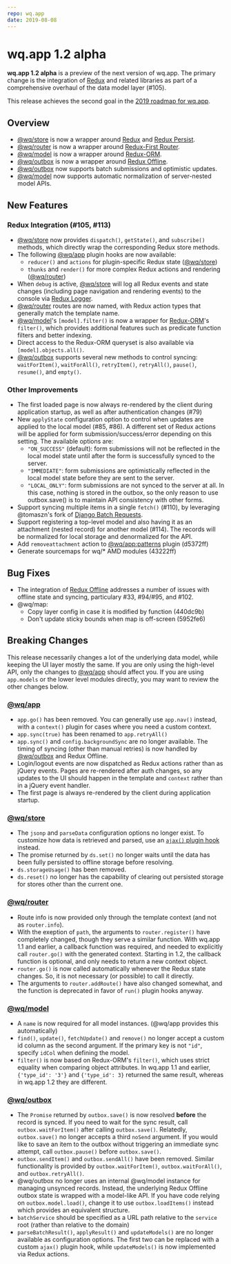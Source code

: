 ```yaml
---
repo: wq.app
date: 2019-08-08
---
```


# wq.app 1.2 alpha

**wq.app 1.2 alpha** is a preview of the next version of wq.app.  The primary change is the integration of [Redux] and related libraries as part of a comprehensive overhaul of the data model layer (#105).

This release achieves the second goal in the [2019 roadmap for wq.app](https://github.com/wq/wq.app/issues/111).

## Overview
 * [@wq/store] is now a wrapper around [Redux] and [Redux Persist].
 * [@wq/router] is now a wrapper around [Redux-First Router].
 * [@wq/model] is now a wrapper around [Redux-ORM].
 * [@wq/outbox] is now a wrapper around [Redux Offline].
 * [@wq/outbox] now supports batch submissions and optimistic updates.
 * [@wq/model] now supports automatic normalization of server-nested model APIs.

## New Features

### Redux Integration (#105, #113)
 * [@wq/store] now provides `dispatch()`, `getState()`, and `subscribe()` methods, which directly wrap the corresponding Redux store methods.
 * The following [@wq/app] plugin hooks are now available:
    * `reducer()` and `actions` for plugin-specific Redux state ([@wq/store])
    * `thunks` and `render()` for more complex Redux actions and rendering ([@wq/router])
 * When `debug` is active, [@wq/store] will log all Redux events and state changes (including page navigation and rendering events) to the console via [Redux Logger].
 * [@wq/router] routes are now named, with Redux action types that generally match the template name.
 * [@wq/model]'s `[model].filter()` is now a wrapper for [Redux-ORM]'s `filter()`, which provides additional features such as predicate function filters and better indexing.
 * Direct access to the Redux-ORM queryset is also available via `[model].objects.all()`.
 * [@wq/outbox] supports several new methods to control syncing: `waitForItem()`, `waitForAll()`, `retryItem()`, `retryAll()`, `pause()`, `resume()`, and `empty()`.

### Other Improvements
 * The first loaded page is now always re-rendered by the client during application startup, as well as after authentication changes (#79)
 * New `applyState` configuration option to control when updates are applied to the local model (#85, #86).  A different set of Redux actions will be applied for form submission/success/error depending on this setting.  The available options are:
   * `"ON_SUCCESS"` (default): form submissions will not be reflected in the local model state until after the form is successfully synced to the server.
   * `"IMMEDIATE"`: form submissions are optimistically reflected in the local model state before they are sent to the server.
   * `"LOCAL_ONLY"`: form submissions are not synced to the server at all. In this case, nothing is stored in the outbox, so the only reason to use outbox.save() is to maintain API consistency with other forms.
 * Support syncing multiple items in a single `fetch()` (#110), by leveraging @tomaszn's fork of [Django Batch Requests].
 * Support registering a top-level model and also having it as an attachment (nested record) for another model (#114).  The records will be normalized for local storage and denormalized for the API.
* Add `removeattachment` action to [@wq/app:patterns][@wq/app] plugin (d5372ff)
* Generate sourcemaps for wq/* AMD modules (43222ff)

## Bug Fixes
 * The integration of [Redux Offline] addresses a number of issues with offline state and syncing, particulary #33, #94/#95, and #102.
 * @wq/map:
    * Copy layer config in case it is modified by function (440dc9b)
    * Don't update sticky bounds when map is off-screen (5952fe6)

## Breaking Changes

This release necessarily changes a lot of the underlying data model, while keeping the UI layer mostly the same.  If you are only using the high-level API, only the changes to [@wq/app] should affect you.  If you are using `app.models` or the lower level modules directly, you may want to review the other changes below.

### [@wq/app]
 * `app.go()` has been removed.  You can generally use `app.nav()` instead, with a `context()` plugin for cases where you need a custom context.
* `app.sync(true)` has been renamed to `app.retryAll()`
* `app.sync()` and `config.backgroundSync` are no longer available.  The timing of syncing (other than manual retries) is now handled by [@wq/outbox] and Redux Offline.
* Login/logout events are now dispatched as Redux actions rather than as jQuery events.  Pages are re-rendered after auth changes, so any updates to the UI should happen in the template and `context` rather than in a jQuery event handler.
* The first page is always re-rendered by the client during application startup.  

### [@wq/store]
 * The `jsonp` and `parseData` configuration options no longer exist. To customize how data is retrieved and parsed, use an [`ajax()` plugin hook][@wq/store] instead.
 * The promise returned by `ds.set()` no longer waits until the data has been fully persisted to offline storage before resolving.
 * `ds.storageUsage()` has been removed.
* `ds.reset()` no longer has the capability of clearing out persisted storage for stores other than the current one.

### [@wq/router]
 * Route info is now provided only through the template context (and not as `router.info`).
 * With the exeption of `path`, the arguments to `router.register()` have completely changed, though they serve a similar function. With wq.app 1.1 and earlier, a callback function was required, and needed to explicitly call `router.go()` with the generated context. Starting in 1.2, the callback function is optional, and only needs to return a new context object.
* `router.go()` is now called automatically whenever the Redux state changes. So, it is not necessary (or possible) to call it directly.
* The arguments to `router.addRoute()` have also changed somewhat, and the function is deprecated in favor of `run()` plugin hooks anyway.

### [@wq/model]
 * A `name` is now required for all model instances.  (@wq/app provides this automatically)
 * `find()`, `update()`, `fetchUpdate()` and `remove()` no longer accept a custom id column as the second argument. If the primary key is not `"id"`, specify `idCol` when defining the model.
 * `filter()` is now based on Redux-ORM's `filter()`, which uses strict equality when comparing object attributes. In wq.app 1.1 and earlier, `{'type_id': '3'}` and `{'type_id': 3}` returned the same result, whereas in wq.app 1.2 they are different.

### [@wq/outbox]
 * The `Promise` returned by `outbox.save()` is now resolved **before** the record is synced. If you need to wait for the sync result, call `outbox.waitForItem()` after calling `outbox.save()`. Relatedly, `outbox.save()` no longer accepts a third `noSend` argument. If you would like to save an item to the outbox without triggering an immediate sync attempt, call `outbox.pause()` before `outbox.save()`.
 * `outbox.sendItem()` and `outbox.sendAll()` have been removed.  Similar functionality is provided by `outbox.waitForItem()`, `outbox.waitForAll()`, and `outbox.retryAll()`.
 * @wq/outbox no longer uses an internal @wq/model instance for managing unsynced records. Instead, the underlying Redux Offline outbox state is wrapped with a model-like API. If you have code relying on `outbox.model.load()`, change it to use `outbox.loadItems()` instead which provides an equivalent structure.
 * `batchService` should be specified as a URL path relative to the `service` root (rather than relative to the domain)
 * `parseBatchResult()`, `applyResult()` and `updateModels()` are no longer available as configuration options.  The first two can be replaced with a custom `ajax()` plugin hook, while `updateModels()` is now implemented via Redux actions.

[@wq/app]: ../@wq/app.md
[@wq/store]: ../@wq/store.md
[@wq/router]: ../@wq/router.md
[@wq/model]: ../@wq/model.md
[@wq/outbox]: ../@wq/outbox.md

[Redux]: https://redux.js.org
[Redux Persist]: https://github.com/rt2zz/redux-persist
[Redux-First Router]: https://github.com/faceyspacey/redux-first-router
[Redux-ORM]: https://github.com/redux-orm/redux-orm
[Redux Offline]: https://github.com/redux-offline/redux-offline
[Redux Logger]: https://github.com/LogRocket/redux-logger
[Django Batch Requests]: https://github.com/tomaszn/django-batch-requests

